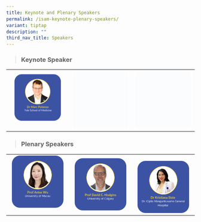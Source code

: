 ```yaml
---
title: Keynote and Plenary Speakers
permalink: /isam-keynote-plenary-speakers/
variant: tiptap
description: ""
third_nav_title: Speakers
---
```

<blockquote>
<h3>Keynote Speaker</h3>
</blockquote>
<table style="minWidth: 75px">
<colgroup>
<col>
<col>
<col>
</colgroup>
<tbody>
<tr>
<th rowspan="1" colspan="1"><a class="isomer-image-wrapper" href="/marc-potenza/"><img style="width: 80%;" height="auto" width="100%" alt="" src="/images/ISAM Speakers/Marc_Potenza_v1.png"></a>
<p></p>
</th>
<th rowspan="1" colspan="1">
<div class="isomer-image-wrapper">
<img style="width: 100%" height="auto" width="100%" alt="" src="/images/emptyblock01.png">
</div>
</th>
<th rowspan="1" colspan="1">
<div class="isomer-image-wrapper">
<img style="width: 100%" height="auto" width="100%" alt="" src="/images/emptyblock01.png">
</div>
</th>
</tr>
</tbody>
</table>
<blockquote>
<h3>Plenary Speakers</h3>
</blockquote>
<table style="minWidth: 75px">
<colgroup>
<col>
<col>
<col>
</colgroup>
<tbody>
<tr>
<th rowspan="1" colspan="1"><a class="isomer-image-wrapper" href="/anise-wu/"><img style="width: 90%;" height="auto" width="100%" alt="" src="/images/ISAM Speakers/Anise_Wu_v1.png"></a>
<p></p>
</th>
<th rowspan="1" colspan="1"><a class="isomer-image-wrapper" href="/david-hodgins/"><img style="width: 90%;" height="auto" width="100%" alt="" src="/images/ISAM Speakers/david_hodgins_v1.png"></a>
</th>
<th rowspan="1" colspan="1">
<p></p>
<div class="isomer-image-wrapper">
<img style="width: 90%;" height="auto" width="100%" alt="" src="/images/Plenary_Kristiana_Siste__1_.png">
</div>
</th>
</tr>
</tbody>
</table>
<p></p>